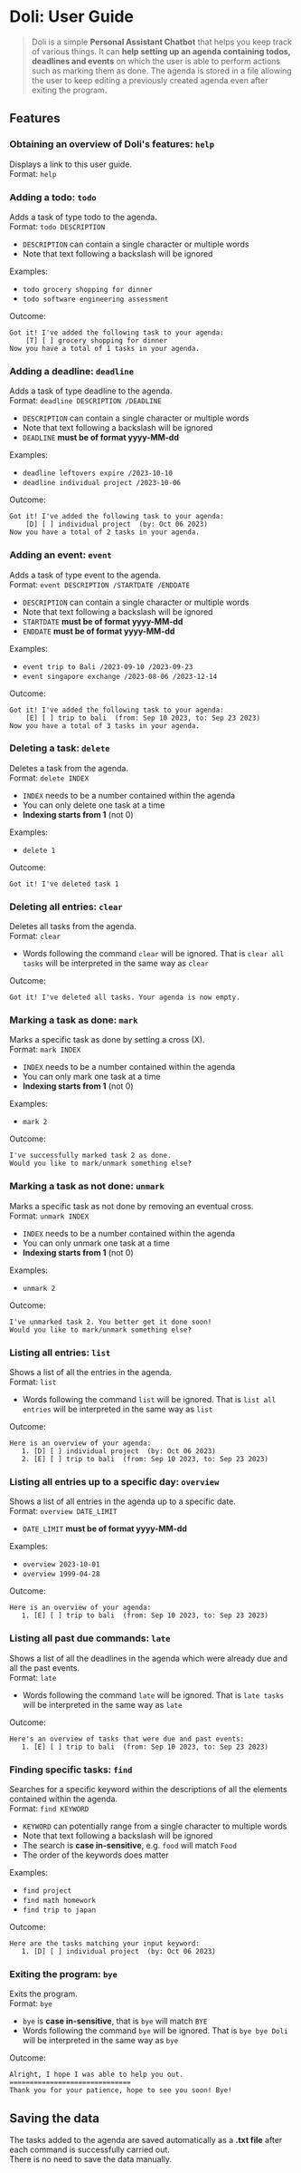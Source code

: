 # Doli: User Guide

>Doli is a simple **Personal Assistant Chatbot** that helps you keep track of
various things. It can **help setting up an agenda containing todos, deadlines
and events** on which the user is able to perform actions such as marking them as done.
The agenda is stored in a file allowing the user to keep editing a previously
created agenda even after exiting the program.

## Features 

### Obtaining an overview of Doli's features: `help`
Displays a link to this user guide.  
Format: `help`

### Adding a todo: `todo`

Adds a task of type todo to the agenda.  
Format: `todo DESCRIPTION`  
- `DESCRIPTION` can contain a single character or multiple words 
- Note that text following a backslash will be ignored

Examples:   
- `todo grocery shopping for dinner`
- `todo software engineering assessment`

Outcome:
```
Got it! I've added the following task to your agenda:
	[T] [ ] grocery shopping for dinner
Now you have a total of 1 tasks in your agenda.
```

### Adding a deadline: `deadline`

Adds a task of type deadline to the agenda.  
Format: `deadline DESCRIPTION /DEADLINE`  
- `DESCRIPTION` can contain a single character or multiple words
- Note that text following a backslash will be ignored
- `DEADLINE` **must be of format yyyy-MM-dd**

Examples:
- `deadline leftovers expire /2023-10-10`
- `deadline individual project /2023-10-06`

Outcome:
```
Got it! I've added the following task to your agenda:
	[D] [ ] individual project  (by: Oct 06 2023)
Now you have a total of 2 tasks in your agenda.
```

### Adding an event: `event`

Adds a task of type event to the agenda.  
Format: `event DESCRIPTION /STARTDATE /ENDDATE`  
- `DESCRIPTION` can contain a single character or multiple words
- Note that text following a backslash will be ignored
- `STARTDATE` **must be of format yyyy-MM-dd**
- `ENDDATE` **must be of format yyyy-MM-dd**

Examples:
- `event trip to Bali /2023-09-10 /2023-09-23`
- `event singapore exchange /2023-08-06 /2023-12-14`

Outcome:
```
Got it! I've added the following task to your agenda:
	[E] [ ] trip to bali  (from: Sep 10 2023, to: Sep 23 2023)
Now you have a total of 3 tasks in your agenda.
```

### Deleting a task: `delete`

Deletes a task from the agenda.  
Format: `delete INDEX`  
- `INDEX` needs to be a number contained within the agenda
- You can only delete one task at a time
- **Indexing starts from 1** (not 0)       

Examples:  
- `delete 1`

Outcome:
```
Got it! I've deleted task 1
```

### Deleting all entries: `clear`

Deletes all tasks from the agenda.   
Format: `clear`  
- Words following the command `clear` will be ignored. That is `clear all tasks` 
will be interpreted in the same way as `clear`

Outcome:
```
Got it! I've deleted all tasks. Your agenda is now empty.
```

### Marking a task as done: `mark`

Marks a specific task as done by setting a cross (X).  
Format: `mark INDEX`  
- `INDEX` needs to be a number contained within the agenda
- You can only mark one task at a time
- **Indexing starts from 1** (not 0)

Examples:
- `mark 2`

Outcome:
```
I've successfully marked task 2 as done.
Would you like to mark/unmark something else?
```

### Marking a task as not done: `unmark`

Marks a specific task as not done by removing an eventual cross.  
Format: `unmark INDEX`
- `INDEX` needs to be a number contained within the agenda
- You can only unmark one task at a time
- **Indexing starts from 1** (not 0)

Examples:
- `unmark 2`

Outcome:
```
I've unmarked task 2. You better get it done soon!
Would you like to mark/unmark something else?
```

### Listing all entries: `list`

Shows a list of all the entries in the agenda.  
Format: `list`  
- Words following the command `list` will be ignored. That is `list all entries`
will be interpreted in the same way as `list`


Outcome:
```
Here is an overview of your agenda:
   1. [D] [ ] individual project  (by: Oct 06 2023)
   2. [E] [ ] trip to bali  (from: Sep 10 2023, to: Sep 23 2023)
```

### Listing all entries up to a specific day: `overview`

Shows a list of all entries in the agenda up to a specific date.  
Format: `overview DATE_LIMIT`  
- `DATE_LIMIT` **must be of format yyyy-MM-dd**  

Examples:
- `overview 2023-10-01`
- `overview 1999-04-28`

Outcome:
```
Here is an overview of your agenda:
   1. [E] [ ] trip to bali  (from: Sep 10 2023, to: Sep 23 2023)
```

### Listing all past due commands: `late`

Shows a list of all the deadlines in the agenda which were already due and all the past events.  
Format: `late`  
- Words following the command `late` will be ignored. That is `late tasks`
will be interpreted in the same way as `late`


Outcome:
```
Here's an overview of tasks that were due and past events:
   1. [E] [ ] trip to bali  (from: Sep 10 2023, to: Sep 23 2023)
```

### Finding specific tasks: `find`

Searches for a specific keyword within the descriptions of all the elements contained within the agenda.  
Format: `find KEYWORD`
- `KEYWORD` can potentially range from a single character to multiple words
- Note that text following a backslash will be ignored
- The search is **case in-sensitive**, e.g. `food` will match `Food`
- The order of the keywords does matter

Examples:
- `find project`
- `find math homework`
- `find trip to japan`

Outcome:
```
Here are the tasks matching your input keyword:
   1. [D] [ ] individual project  (by: Oct 06 2023)
```

### Exiting the program: `bye`

Exits the program.  
Format: `bye`  
- `bye` is **case in-sensitive**, that is `bye` will match `BYE`
- Words following the command `bye` will be ignored. That is `bye bye Doli`
will be interpreted in the same way as `bye`


Outcome:
```
Alright, I hope I was able to help you out.
==============================
Thank you for your patience, hope to see you soon! Bye!
```

## Saving the data

The tasks added to the agenda are saved automatically  as a 
**.txt file** after each command is successfully carried out.  
There is no need to save the data manually.
